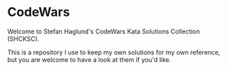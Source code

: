 # CodeWars

Welcome to Stefan Haglund's CodeWars Kata Solutions Collection (SHCKSC).

This is a repository I use to keep my own solutions for my own reference,
but you are welcome to have a look at them if you'd like.
